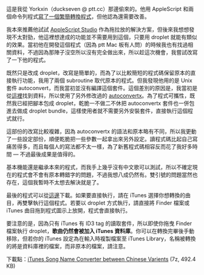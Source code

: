 這是我從 Yorkxin（duckseven @ ptt.cc）那邊偷來的。他用 AppleScript 和兩個命令列程式[寫了一個繁簡轉換程式](http://chitsaou.wordpress.com/2008/12/30/scpt-to-convert-zh-hans-and-hant-for-itunes/#comment-6183)，但他認為還需要改善。

我本來推薦他試試 [AppleScript Studio](http://developer.apple.com/documentation/applescript/conceptual/studiobuildingapps/chapter02/chapter_2_section_2.html#//apple_ref/doc/uid/20001249-TPXREF134) 作為拖拉放的解決方案，但後來我想想發現不太對勁，他這裡想達成的功能並不需要用到這個，只要用 droplet 就能有類似的效果。當初他在開發這個程式（因為 ptt Mac 板有人問）的時候我也有找過相關資料，不過因為那陣子沒空所以沒有完全做出來，所以趁這次機會，我嘗試改寫了一下他的程式。

既然只是改成 droplet，改寫是簡單的，而為了以比較簡短的程式碼保留原本的直接執行功能，我用了兩個 subroutine 取代原本的程式。但我發現他用的是 Unix 套件 autoconvert，而我當初並沒有編譯這個套件。這個差別的原因是，我當初是從[這裡](http://www.oikos.com.tw/v4/viewtopic.php?id=3402)找到資料，所以使用了另外修改過的 [autoconvertx](http://homepage.mac.com/ulyssesric/warehouse/FileSharing5.html)。為了程式可攜性，既然我已經把腳本包成 droplet，乾脆一不做二不休把 autoconvertx 套件也一併包進去做成 droplet bundle，這樣使用者就不需要另外安裝套件，直接執行這個程式就行。

這部份的改寫比較複雜，因為 autoconvertx 的語法和原本略有不同，所以我更動了一些設定部份，順便乾脆把一些參數一起拿出來另外設定。讀程式碼比起自己寫痛苦得多，而且每個人的寫法都不太一樣，為了新舊程式碼相容反而花了我好多時間 — 不過最後成果是值得的。

基本機能還是繼承本來的程式，而我手上幾乎沒有中文歌可以測試，所以不確定現在的程式會不會有原本轉錯字的問題，不過我想八成仍然有。雙引號的問題當然也存在，這個我暫時不太想去解決就是了。

最後的程式可以從[這邊](/media/blog/iTunes%20Song%20Name%20Converter%20between%20Chinese%20Varients.app.7z)下載。如果要直接執行，請在 iTunes 選擇你想轉換的曲目，再雙擊執行這個程式。若要以 droplet 方式執行，請直接將 Finder 檔案或 iTunes 曲目拖到程式圖示上放開，程式會直接執行。

要注意的是，因為只有 iTunes 有 ID3 tag 的讀取套件，所以即使你拖曳 Finder 檔案執行 droplet，**歌曲仍然會被加入 iTunes 資料庫**。你可以在轉換完畢後手動移除，但若你的 iTunes 設定為在輸入時複製檔案至 iTunes Library，名稱被轉換的將是資料庫裡的檔案，而非原本的檔案，請注意。

下載點：[iTunes Song Name Converter between Chinese Varients](/media/blog/iTunes%20Song%20Name%20Converter%20between%20Chinese%20Varients.app.7z) (7z, 492.4 KB)